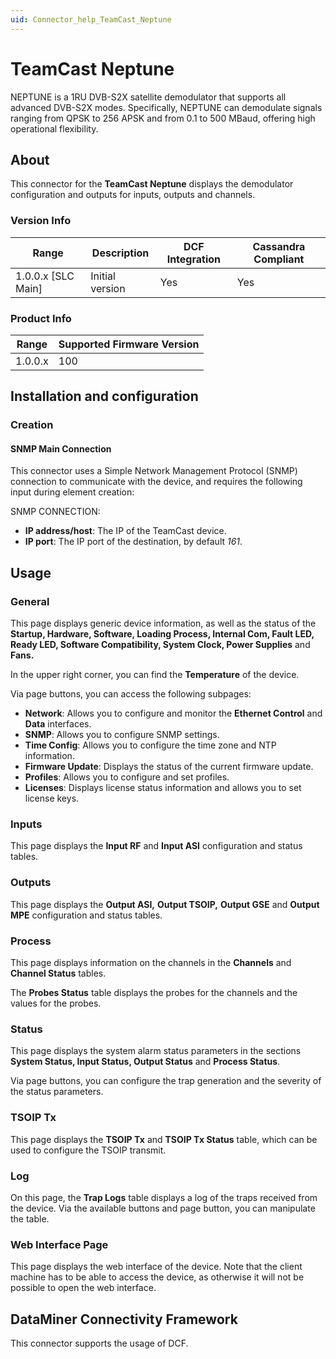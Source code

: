 ```yaml
---
uid: Connector_help_TeamCast_Neptune
---
```


# TeamCast Neptune

NEPTUNE is a 1RU DVB-S2X satellite demodulator that supports all advanced DVB-S2X modes. Specifically, NEPTUNE can demodulate signals ranging from QPSK to 256 APSK and from 0.1 to 500 MBaud, offering high operational flexibility.

## About

This connector for the **TeamCast Neptune** displays the demodulator configuration and outputs for inputs, outputs and channels.

### Version Info

| Range | Description | DCF Integration | Cassandra Compliant |
|----------------------|-----------------|---------------------|-------------------------|
| 1.0.0.x [SLC Main]   | Initial version | Yes                 | Yes                     |

### Product Info

| Range | Supported Firmware Version |
|------------------|-----------------------------|
| 1.0.0.x          | 100                         |

## Installation and configuration

### Creation

#### SNMP Main Connection

This connector uses a Simple Network Management Protocol (SNMP) connection to communicate with the device, and requires the following input during element creation:

SNMP CONNECTION:

- **IP address/host**: The IP of the TeamCast device.
- **IP port**: The IP port of the destination, by default *161*.

## Usage

### General

This page displays generic device information, as well as the status of the **Startup, Hardware, Software, Loading Process, Internal Com, Fault LED, Ready LED, Software Compatibility, System Clock, Power Supplies** and **Fans.**

In the upper right corner, you can find the **Temperature** of the device.

Via page buttons, you can access the following subpages:

- **Network**: Allows you to configure and monitor the **Ethernet Control** and **Data** interfaces.
- **SNMP**: Allows you to configure SNMP settings.
- **Time Config**: Allows you to configure the time zone and NTP information.
- **Firmware Update**: Displays the status of the current firmware update.
- **Profiles**: Allows you to configure and set profiles.
- **Licenses**: Displays license status information and allows you to set license keys.

### Inputs

This page displays the **Input RF** and **Input ASI** configuration and status tables.

### Outputs

This page displays the **Output ASI,** **Output TSOIP,** **Output GSE** and **Output MPE** configuration and status tables.

### Process

This page displays information on the channels in the **Channels** and **Channel Status** tables.

The **Probes Status** table displays the probes for the channels and the values for the probes.

### Status

This page displays the system alarm status parameters in the sections **System Status, Input Status, Output Status** and **Process Status**.

Via page buttons, you can configure the trap generation and the severity of the status parameters.

### TSOIP Tx

This page displays the **TSOIP Tx** and **TSOIP Tx Status** table, which can be used to configure the TSOIP transmit.

### Log

On this page, the **Trap Logs** table displays a log of the traps received from the device. Via the available buttons and page button, you can manipulate the table.

### Web Interface Page

This page displays the web interface of the device. Note that the client machine has to be able to access the device, as otherwise it will not be possible to open the web interface.

## DataMiner Connectivity Framework

This connector supports the usage of DCF.
